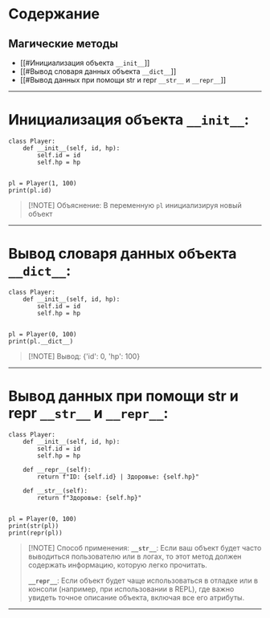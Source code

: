 # Содержание
## Магические методы
- [[#Инициализация объекта `__init__`]]
- [[#Вывод словаря данных объекта `__dict__`]]
- [[#Вывод данных при помощи str и repr `__str__` и `__repr__`]]

---
# Инициализация объекта `__init__`:

```
class Player:  
    def __init__(self, id, hp):  
        self.id = id  
        self.hp = hp  
  
  
pl = Player(1, 100)  
print(pl.id)
```
> [!NOTE] Объяснение:
> В переменную `pl` инициализируя новый объект

---
# Вывод словаря данных объекта `__dict__`:

```
class Player:  
    def __init__(self, id, hp):  
        self.id = id  
        self.hp = hp  
  
  
pl = Player(0, 100)  
print(pl.__dict__)
```
> [!NOTE] Вывод:
>{'id': 0, 'hp': 100}

---
# Вывод данных при помощи str и repr `__str__` и `__repr__`:

```
class Player:  
    def __init__(self, id, hp):  
        self.id = id  
        self.hp = hp  
  
    def __repr__(self):  
        return f"ID: {self.id} | Здоровье: {self.hp}"  
  
    def __str__(self):  
        return f"Здоровье: {self.hp}"  
  
  
pl = Player(0, 100)  
print(str(pl))  
print(repr(pl))
```
> [!NOTE] Способ применения:
> **`__str__`**: Если ваш объект будет часто выводиться пользователю или в логах, то этот метод должен содержать информацию, которую легко прочитать.
> 
> **`__repr__`**: Если объект будет чаще использоваться в отладке или в консоли (например, при использовании в REPL), где важно увидеть точное описание объекта, включая все его атрибуты.

---
